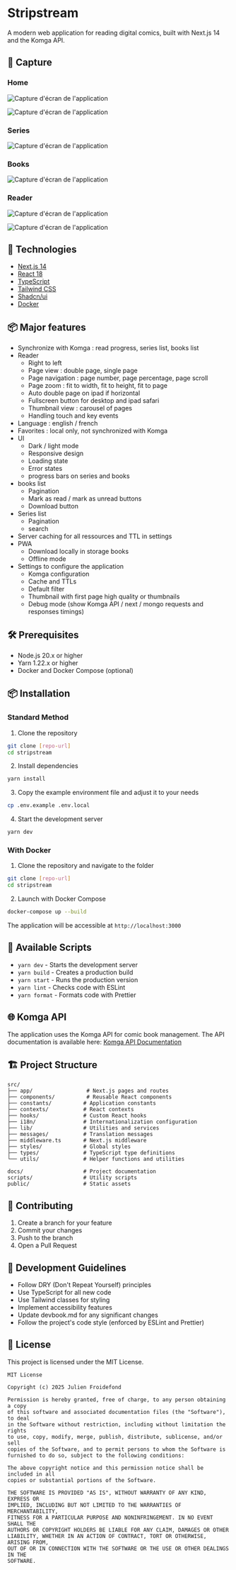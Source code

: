 # Stripstream

A modern web application for reading digital comics, built with Next.js 14 and the Komga API.

## 📸 Capture

### Home

![Capture d'écran de l'application](./docs/images/home.png)

![Capture d'écran de l'application](./docs/images/nav.png)

### Series

![Capture d'écran de l'application](./docs/images/series%20list.png)

### Books

![Capture d'écran de l'application](./docs/images/books%20list.png)

### Reader

![Capture d'écran de l'application](./docs/images/reader%20double%20page.png)

![Capture d'écran de l'application](./docs/images/reader%20nav.png)

## 🚀 Technologies

- [Next.js 14](https://nextjs.org/)
- [React 18](https://reactjs.org/)
- [TypeScript](https://www.typescriptlang.org/)
- [Tailwind CSS](https://tailwindcss.com/)
- [Shadcn/ui](https://ui.shadcn.com/)
- [Docker](https://www.docker.com/)

## 📦 Major features

- Synchronize with Komga : read progress, series list, books list
- Reader
  - Right to left
  - Page view : double page, single page
  - Page navigation : page number, page percentage, page scroll
  - Page zoom : fit to width, fit to height, fit to page
  - Auto double page on ipad if horizontal
  - Fullscreen button for desktop and ipad safari
  - Thumbnail view : carousel of pages
  - Handling touch and key events
- Language : english / french
- Favorites : local only, not synchronized with Komga
- UI
  - Dark / light mode
  - Responsive design
  - Loading state
  - Error states
  - progress bars on series and books
- books list
  - Pagination
  - Mark as read / mark as unread buttons
  - Download button
- Series list
  - Pagination
  - search
- Server caching for all ressources and TTL in settings
- PWA
  - Download locally in storage books
  - Offline mode
- Settings to configure the application
  - Komga configuration
  - Cache and TTLs
  - Default filter
  - Thumbnail with first page high quality or thumbnails
  - Debug mode (show Komga API / next / mongo requests and responses timings)

## 🛠 Prerequisites

- Node.js 20.x or higher
- Yarn 1.22.x or higher
- Docker and Docker Compose (optional)

## 📦 Installation

### Standard Method

1. Clone the repository

```bash
git clone [repo-url]
cd stripstream
```

2. Install dependencies

```bash
yarn install
```

3. Copy the example environment file and adjust it to your needs

```bash
cp .env.example .env.local
```

4. Start the development server

```bash
yarn dev
```

### With Docker

1. Clone the repository and navigate to the folder

```bash
git clone [repo-url]
cd stripstream
```

2. Launch with Docker Compose

```bash
docker-compose up --build
```

The application will be accessible at `http://localhost:3000`

## 🔧 Available Scripts

- `yarn dev` - Starts the development server
- `yarn build` - Creates a production build
- `yarn start` - Runs the production version
- `yarn lint` - Checks code with ESLint
- `yarn format` - Formats code with Prettier

## 🌐 Komga API

The application uses the Komga API for comic book management. The API documentation is available here:
[Komga API Documentation](https://cloud.julienfroidefond.com/swagger-ui/index.html#/)

## 🏗 Project Structure

```
src/
├── app/                 # Next.js pages and routes
├── components/          # Reusable React components
├── constants/          # Application constants
├── contexts/           # React contexts
├── hooks/              # Custom React hooks
├── i18n/               # Internationalization configuration
├── lib/                # Utilities and services
├── messages/           # Translation messages
├── middleware.ts       # Next.js middleware
├── styles/             # Global styles
├── types/              # TypeScript type definitions
└── utils/              # Helper functions and utilities

docs/                   # Project documentation
scripts/                # Utility scripts
public/                 # Static assets
```

## 🤝 Contributing

1. Create a branch for your feature
2. Commit your changes
3. Push to the branch
4. Open a Pull Request

## 📝 Development Guidelines

- Follow DRY (Don't Repeat Yourself) principles
- Use TypeScript for all new code
- Use Tailwind classes for styling
- Implement accessibility features
- Update devbook.md for any significant changes
- Follow the project's code style (enforced by ESLint and Prettier)

## 📄 License

This project is licensed under the MIT License.

```text
MIT License

Copyright (c) 2025 Julien Froidefond

Permission is hereby granted, free of charge, to any person obtaining a copy
of this software and associated documentation files (the "Software"), to deal
in the Software without restriction, including without limitation the rights
to use, copy, modify, merge, publish, distribute, sublicense, and/or sell
copies of the Software, and to permit persons to whom the Software is
furnished to do so, subject to the following conditions:

The above copyright notice and this permission notice shall be included in all
copies or substantial portions of the Software.

THE SOFTWARE IS PROVIDED "AS IS", WITHOUT WARRANTY OF ANY KIND, EXPRESS OR
IMPLIED, INCLUDING BUT NOT LIMITED TO THE WARRANTIES OF MERCHANTABILITY,
FITNESS FOR A PARTICULAR PURPOSE AND NONINFRINGEMENT. IN NO EVENT SHALL THE
AUTHORS OR COPYRIGHT HOLDERS BE LIABLE FOR ANY CLAIM, DAMAGES OR OTHER
LIABILITY, WHETHER IN AN ACTION OF CONTRACT, TORT OR OTHERWISE, ARISING FROM,
OUT OF OR IN CONNECTION WITH THE SOFTWARE OR THE USE OR OTHER DEALINGS IN THE
SOFTWARE.
```
